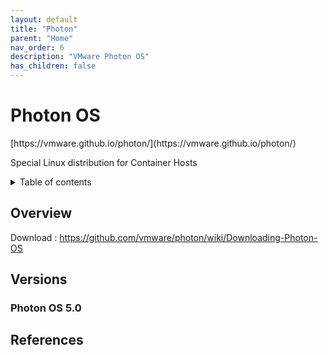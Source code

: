 ```yaml
---
layout: default
title: "Photon"
parent: "Home"
nav_order: 6
description: "VMware Photon OS"
has_children: false
---
```


<h1>Photon OS</h1>
[https://vmware.github.io/photon/](https://vmware.github.io/photon/)

Special Linux distribution for Container Hosts

<details close markdown="block">
  <summary>
    Table of contents
  </summary>
  {: .text-delta }
1. TOC
{:toc}
</details>

## Overview

Download : https://github.com/vmware/photon/wiki/Downloading-Photon-OS

## Versions

### Photon OS 5.0


## References
